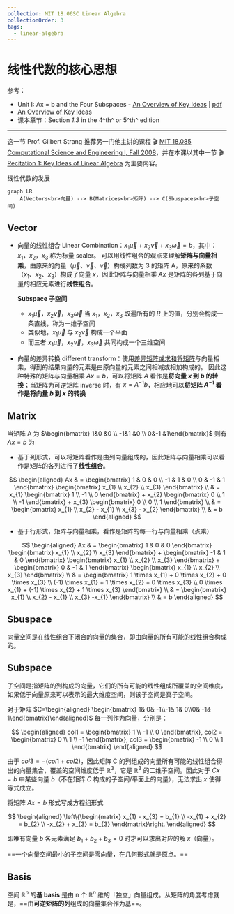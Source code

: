 ```yaml
---
collection: MIT 18.06SC Linear Algebra
collectionOrder: 3
tags:
  - linear-algebra
---
```


# 线性代数的核心思想
参考：
* Unit I: Ax = b and the Four Subspaces - [An Overview of Key Ideas](https://ocw.mit.edu/courses/mathematics/18-06sc-linear-algebra-fall-2011/ax-b-and-the-four-subspaces/an-overview-of-key-ideas/) | [pdf](./attachments/MIT18_06SCF11_Ses1.13sum.pdf)
* [An Overview of Key Ideas](https://www.youtube.com/watch?v=OZxzHcW663g&list=PL221E2BBF13BECF6C&index=6)
* 课本章节：Section *1.3* in the 4^th^ or 5^th^ edition

---

这一节 Prof. Gilbert Strang 推荐另一门他主讲的课程 :clapper: [MIT 18.085 Computational Science and Engineering I, Fall 2008](https://www.youtube.com/playlist?list=PLF706B428FB7BD52C)，并在本课以其中一节 :clapper: [Recitation 1: Key Ideas of Linear Algebra](https://www.youtube.com/watch?v=0oBJN8F616U&list=PL221E2BBF13BECF6C&index=5) 为主要内容。

线性代数的发展

```mermaid
graph LR
    A(Vectors<br>向量) --> B(Matrices<br>矩阵) --> C(Sbuspaces<br>子空间)
```

## Vector
* 向量的线性组合 Linear Combination：$x_{1} \overrightarrow{\mu }+x_{2} \overrightarrow{\nu }+x_{3} \overrightarrow{\omega } = b$，其中：$x_{1}$，$x_{2}$，$x_{3}$ 称为标量 scaler。
    可以用线性组合的观点来理解**矩阵与向量相乘**，由原来的向量（$\overrightarrow{\mu }$、$\overrightarrow{\nu }$、$\overrightarrow{\nu }$）构成列数为 3 的矩阵 A，原来的系数（$x_{1}$、$x_{2}$、$x_{3}$）构成了向量 $x$，因此矩阵与向量相乘 $Ax$ 是矩阵的各列基于向量的相应元素进行**线性组合**。

    **Subspace 子空间**

    * $x_{1}\overrightarrow{\mu }$，$x_{2} \overrightarrow{\nu }$，$x_{3} \overrightarrow{\omega }$ 当 $x_{1}$，$x_{2}$，$x_{3}$ 取遍所有的 $R$ 上的值，分别会构成一条直线，称为一维子空间
    * 类似地，$x_{1}\overrightarrow{\mu }$ 与 $x_{2} \overrightarrow{\nu }$ 构成一个平面
    * 而三者 $x_{1}\overrightarrow{\mu }$，$x_{2} \overrightarrow{\nu }$，$x_{3} \overrightarrow{\omega }$ 共同构成一个三维空间

* 向量的差异转换 different transform：使用[差异矩阵或求和将矩阵](./Cheatsheet.md#差异矩阵与求和矩阵)与向量相乘，得到的结果向量的元素是由原向量的元素之间相减或相加构成的。
    因此这种特殊的矩阵与向量相乘 $Ax=b$，可以将矩阵 $A$ 看作是**将向量 $x$ 到 $b$ 的转换**；当矩阵为可逆矩阵 inverse 时，有 $x=A^{-1}b$，相应地可以**将矩阵 $A^{-1 }$ 看作是将向量 $b$ 到 $x$ 的转换**

## Matrix
当矩阵 A 为 $\begin{bmatrix}  1&0  &0 \\  -1&1  &0 \\  0&-1  &1\end{bmatrix}$ 则有 $Ax=b$ 为

* 基于列形式，可以将矩阵看作是由列向量组成的，因此矩阵与向量相乘可以看作是矩阵的各列进行了**线性组合**。



<!-- #region-->
$$
\begin{aligned}
Ax & =
\begin{bmatrix}
  1 & 0 & 0 \\
  -1 & 1 & 0 \\
  0 & -1 & 1
\end{bmatrix}
\begin{bmatrix}
  x_{1} \\
  x_{2} \\
  x_{3}
\end{bmatrix} \\
& = x_{1}
\begin{bmatrix}
  1 \\
  -1 \\
  0
\end{bmatrix} +
x_{2}
\begin{bmatrix}
  0 \\
  1 \\
  -1
\end{bmatrix} +
x_{3}
\begin{bmatrix}
  0 \\
  0 \\
  1
\end{bmatrix} \\
& =
\begin{bmatrix}
  x_{1} \\
  x_{2} - x_{1} \\
  x_{3} - x_{2}
\end{bmatrix} \\
& = b
\end{aligned}
$$
<!-- #endregion -->

* 基于行形式，矩阵与向量相乘，看作是矩阵的每一行与向量相乘（点乘）

<!-- region -->
$$
\begin{aligned}
Ax & =
\begin{bmatrix}
  1 & 0 & 0
\end{bmatrix}
\begin{bmatrix}
  x_{1} \\
  x_{2} \\
  x_{3}
\end{bmatrix} +
\begin{bmatrix}
  -1 & 1 & 0
\end{bmatrix}
\begin{bmatrix}
  x_{1} \\
  x_{2} \\
  x_{3}
\end{bmatrix} +
\begin{bmatrix}
  0 & -1 & 1
\end{bmatrix}
\begin{bmatrix}
  x_{1} \\
  x_{2} \\
  x_{3}
\end{bmatrix} \\
& =
\begin{bmatrix}
  1 \times x_{1} + 0 \times x_{2} + 0 \times x_{3} \\
  (-1) \times x_{1} + 1 \times x_{2} + 0 \times x_{3} \\
  0 \times x_{1} + (-1) \times x_{2} + 1 \times x_{3}
\end{bmatrix} \\
& =
\begin{bmatrix}
  x_{1} \\
  x_{2} - x_{1} \\
  x_{3} -x_{1}
\end{bmatrix} \\
& = b
\end{aligned}
$$
<!-- endregion -->


## Sbuspace
向量空间是在线性组合下闭合的向量的集合，即由向量的所有可能的线性组合构成的。

## Subspace
子空间是指矩阵的列构成的向量，它们的所有可能的线性组成所覆盖的空间维度，如果低于向量原来可以表示的最大维度空间，则该子空间是真子空间。

对于矩阵 $C=\begin{aligned} \begin{bmatrix} 1&  0& -1\\-1&  1& 0\\0&  -1& 1\end{bmatrix}\end{aligned}$ 每一列作为向量，分别是：

<!-- region -->
$$
\begin{aligned}
col1 =
\begin{bmatrix}
  1 \\
  -1 \\
  0
\end{bmatrix},
col2 =
\begin{bmatrix}
  0 \\
  1 \\
  -1
\end{bmatrix},
col3 =
\begin{bmatrix}
  -1 \\
  0 \\
  1
\end{bmatrix}
\end{aligned}
$$
<!-- endregion -->

由于 $col3 = -(col1 + col2)$，因此矩阵 C 的列组成的向量所有可能的线性组合得出的向量集合，覆盖的空间维度低于 $\mathbb{R}^{3}$，它是 $\mathbb{R}^{3}$ 的二维子空间。因此对于 $Cx=b$ 中某些向量 $b$（不在矩阵 $C$ 构成的子空间/平面上的向量），无法求出 $x$ 使得等式成立。

将矩阵 $Ax=b$ 形式写成方程组形式

<!-- #region-->
$$
\begin{aligned}
\left\{\begin{matrix}
  x_{1} - x_{3} = b_{1} \\
  -x_{1} + x_{2} = b_{2} \\
  -x_{2} + x_{3} = b_{3}
\end{matrix}\right.
\end{aligned}
$$
<!-- #endregion -->

即唯有向量 $b$ 各元素满足 $b_{1} + b_{2} + b_{3} = 0$ 时才可以求出对应的解 $x$（向量）。

==一个向量空间最小的子空间是零向量，在几何形式就是原点。==

## Basis
空间 $\mathbb{R}^{n}$ 的**基 basis** 是由 n 个 $\mathbb{R}^{n}$ 维的「独立」向量组成。从矩阵的角度考虑就是，==由**可逆矩阵的列**组成的向量集合作为基==。
